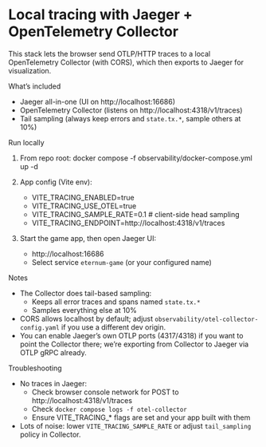 Local tracing with Jaeger + OpenTelemetry Collector
===================================================

This stack lets the browser send OTLP/HTTP traces to a local OpenTelemetry Collector (with CORS), which then exports to Jaeger for visualization.

What’s included
- Jaeger all-in-one (UI on http://localhost:16686)
- OpenTelemetry Collector (listens on http://localhost:4318/v1/traces)
- Tail sampling (always keep errors and `state.tx.*`, sample others at 10%)

Run locally
1) From repo root:
   docker compose -f observability/docker-compose.yml up -d

2) App config (Vite env):
   - VITE_TRACING_ENABLED=true
   - VITE_TRACING_USE_OTEL=true
   - VITE_TRACING_SAMPLE_RATE=0.1           # client-side head sampling
   - VITE_TRACING_ENDPOINT=http://localhost:4318/v1/traces

3) Start the game app, then open Jaeger UI:
   - http://localhost:16686
   - Select service `eternum-game` (or your configured name)

Notes
- The Collector does tail-based sampling:
  - Keeps all error traces and spans named `state.tx.*`
  - Samples everything else at 10%
- CORS allows localhost by default; adjust `observability/otel-collector-config.yaml` if you use a different dev origin.
- You can enable Jaeger’s own OTLP ports (4317/4318) if you want to point the Collector there; we’re exporting from Collector to Jaeger via OTLP gRPC already.

Troubleshooting
- No traces in Jaeger:
  - Check browser console network for POST to http://localhost:4318/v1/traces
  - Check `docker compose logs -f otel-collector`
  - Ensure VITE_TRACING_* flags are set and your app built with them
- Lots of noise: lower `VITE_TRACING_SAMPLE_RATE` or adjust `tail_sampling` policy in Collector.

